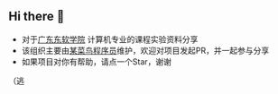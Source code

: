 ## Hi there 👋

<!--

**Here are some ideas to get you started:**

🙋‍♀️ A short introduction - what is your organization all about?
🌈 Contribution guidelines - how can the community get involved?
👩‍💻 Useful resources - where can the community find your docs? Is there anything else the community should know?
🍿 Fun facts - what does your team eat for breakfast?
🧙 Remember, you can do mighty things with the power of [Markdown](https://docs.github.com/github/writing-on-github/getting-started-with-writing-and-formatting-on-github/basic-writing-and-formatting-syntax)
-->

* 对于[广东东软学院](https://www.nuit.edu.cn/) 计算机专业的课程实验资料分享
* 该组织主要由[某菜鸟程序员](https://github.com/HsOjo)维护，欢迎对项目发起PR，并一起参与分享
* 如果项目对你有帮助，请点一个Star，谢谢

（逃
